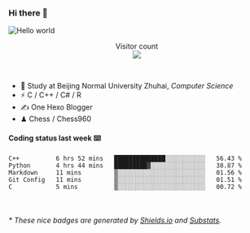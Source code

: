 ### Hi there 👋


<img src="https://raw.githubusercontent.com/sagar-viradiya/sagar-viradiya/master/resources/banner.png" alt="Hello world">
<p align="center"> 
  Visitor count<br/>
  <img src="https://profile-counter.glitch.me/youszoe/count.svg" />
</p>

<br/>


- 🍻  Study at Beijing Normal University Zhuhai, _Computer Science_
- ⚡  C / C++ / C# / R
- ✍️  One Hexo Blogger
- ♟  Chess / Chess960 


#### Coding status last week ⌨️

<!--START_SECTION:waka-->
```text
C++          6 hrs 52 mins   ██████████████░░░░░░░░░░░   56.43 % 
Python       4 hrs 44 mins   █████████▓░░░░░░░░░░░░░░░   38.87 % 
Markdown     11 mins         ▒░░░░░░░░░░░░░░░░░░░░░░░░   01.56 % 
Git Config   11 mins         ▒░░░░░░░░░░░░░░░░░░░░░░░░   01.51 % 
C            5 mins          ▒░░░░░░░░░░░░░░░░░░░░░░░░   00.72 % 
```
<!--END_SECTION:waka-->

<br/>

<center><img src="http://ghchart.rshah.org/409ba5/yousazoe" alt="" /></center>


<h6>* These nice badges are generated by <a href="https://shields.io/">Shields.io</a> and <a href="https://github.com/spencerwooo/Substats">Substats</a>.</h6>
